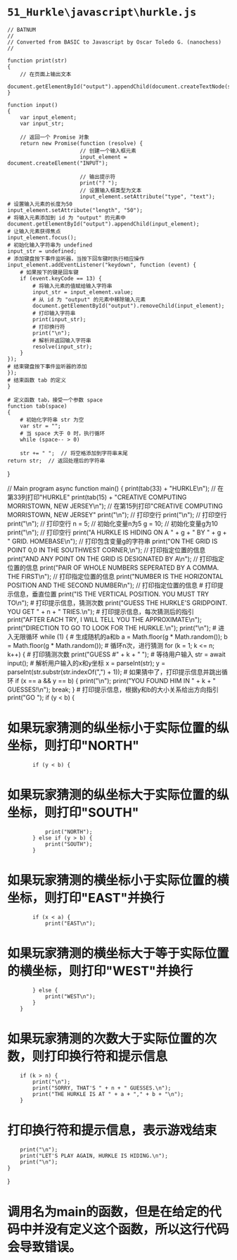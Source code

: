 # `51_Hurkle\javascript\hurkle.js`

```
// BATNUM
// 
// Converted from BASIC to Javascript by Oscar Toledo G. (nanochess)
//

function print(str)
{
    // 在页面上输出文本
    document.getElementById("output").appendChild(document.createTextNode(str));
}

function input()
{
    var input_element;
    var input_str;

    // 返回一个 Promise 对象
    return new Promise(function (resolve) {
                       // 创建一个输入框元素
                       input_element = document.createElement("INPUT");

                       // 输出提示符
                       print("? ");
                       // 设置输入框类型为文本
                       input_element.setAttribute("type", "text");
# 设置输入元素的长度为50
input_element.setAttribute("length", "50");
# 将输入元素添加到 id 为 "output" 的元素中
document.getElementById("output").appendChild(input_element);
# 让输入元素获得焦点
input_element.focus();
# 初始化输入字符串为 undefined
input_str = undefined;
# 添加键盘按下事件监听器，当按下回车键时执行相应操作
input_element.addEventListener("keydown", function (event) {
    # 如果按下的键是回车键
    if (event.keyCode == 13) {
        # 将输入元素的值赋给输入字符串
        input_str = input_element.value;
        # 从 id 为 "output" 的元素中移除输入元素
        document.getElementById("output").removeChild(input_element);
        # 打印输入字符串
        print(input_str);
        # 打印换行符
        print("\n");
        # 解析并返回输入字符串
        resolve(input_str);
    }
});
# 结束键盘按下事件监听器的添加
});
# 结束函数 tab 的定义
}

# 定义函数 tab，接受一个参数 space
function tab(space)
{
    # 初始化字符串 str 为空
    var str = "";
    # 当 space 大于 0 时，执行循环
    while (space-- > 0)
```
        str += " ";  // 将空格添加到字符串末尾
    return str;  // 返回处理后的字符串

}

// Main program
async function main()
{
    print(tab(33) + "HURKLE\n");  // 在第33列打印"HURKLE"
    print(tab(15) + "CREATIVE COMPUTING  MORRISTOWN, NEW JERSEY\n");  // 在第15列打印"CREATIVE COMPUTING  MORRISTOWN, NEW JERSEY"
    print("\n");  // 打印空行
    print("\n");  // 打印空行
    print("\n");  // 打印空行
    n = 5;  // 初始化变量n为5
    g = 10;  // 初始化变量g为10
    print("\n");  // 打印空行
    print("A HURKLE IS HIDING ON A " + g + " BY " + g + " GRID. HOMEBASE\n");  // 打印包含变量g的字符串
    print("ON THE GRID IS POINT 0,0 IN THE SOUTHWEST CORNER,\n");  // 打印指定位置的信息
    print("AND ANY POINT ON THE GRID IS DESIGNATED BY A\n");  // 打印指定位置的信息
    print("PAIR OF WHOLE NUMBERS SEPERATED BY A COMMA. THE FIRST\n");  // 打印指定位置的信息
    print("NUMBER IS THE HORIZONTAL POSITION AND THE SECOND NUMBER\n");  // 打印指定位置的信息
    # 打印提示信息，垂直位置
    print("IS THE VERTICAL POSITION. YOU MUST TRY TO\n");
    # 打印提示信息，猜测次数
    print("GUESS THE HURKLE'S GRIDPOINT. YOU GET " + n + " TRIES.\n");
    # 打印提示信息，每次猜测后的指引
    print("AFTER EACH TRY, I WILL TELL YOU THE APPROXIMATE\n");
    print("DIRECTION TO GO TO LOOK FOR THE HURKLE.\n");
    print("\n");
    # 进入无限循环
    while (1) {
        # 生成随机的a和b
        a = Math.floor(g * Math.random());
        b = Math.floor(g * Math.random());
        # 循环n次，进行猜测
        for (k = 1; k <= n; k++) {
            # 打印猜测次数
            print("GUESS #" + k + " ");
            # 等待用户输入
            str = await input();
            # 解析用户输入的x和y坐标
            x = parseInt(str);
            y = parseInt(str.substr(str.indexOf(",") + 1));
            # 如果猜中了，打印提示信息并跳出循环
            if (x == a && y == b) {
                print("\n");
                print("YOU FOUND HIM IN " + k + " GUESSES!\n");
                break;
            }
            # 打印提示信息，根据y和b的大小关系给出方向指引
            print("GO ");
            if (y < b) {
# 如果玩家猜测的纵坐标小于实际位置的纵坐标，则打印"NORTH"
            if (y < b) {
# 如果玩家猜测的纵坐标大于实际位置的纵坐标，则打印"SOUTH"
                print("NORTH");
            } else if (y > b) {
                print("SOUTH");
            }
# 如果玩家猜测的横坐标小于实际位置的横坐标，则打印"EAST"并换行
            if (x < a) {
                print("EAST\n");
# 如果玩家猜测的横坐标大于等于实际位置的横坐标，则打印"WEST"并换行
            } else {
                print("WEST\n");
            }
        }
# 如果玩家猜测的次数大于实际位置的次数，则打印换行符和提示信息
        if (k > n) {
            print("\n");
            print("SORRY, THAT'S " + n + " GUESSES.\n");
            print("THE HURKLE IS AT " + a + "," + b + "\n");
        }
# 打印换行符和提示信息，表示游戏结束
        print("\n");
        print("LET'S PLAY AGAIN, HURKLE IS HIDING.\n");
        print("\n");
    }
}
# 调用名为main的函数，但是在给定的代码中并没有定义这个函数，所以这行代码会导致错误。
```